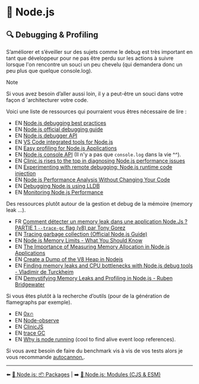 # 🐢 Node.js

## 🔍 Debugging & Profiling

S’améliorer et s’éveiller sur des sujets comme le debug est très important en tant que développeur pour ne pas être perdu sur les actions à suivre lorsque l'on rencontre un souci un peu chevelu (qui demandera donc un peu plus que quelque console.log).

> [!NOTE]
> Si vous avez besoin d’aller aussi loin, il y a peut-être un souci dans votre façon d 'architecturer votre code.

Voici une liste de ressources qui pourraient vous êtres nécessaire de lire :

- EN [Node.js debugging best practices](https://www.tritondatacenter.com/node-js/production/debug)
- EN [Node.js official debugging guide](https://nodejs.org/en/docs/guides/debugging-getting-started/)
- EN [Node.js debugger API](https://nodejs.org/api/debugger.html)
- EN [VS Code integrated tools for Node.js](https://code.visualstudio.com/docs/nodejs/nodejs-tutorial#_debugging-your-node-application)
- EN [Easy profiling for Node.js Applications](https://nodejs.org/en/docs/guides/simple-profiling/)
- EN [Node.js console API](https://nodejs.org/api/console.html) (Il n'y a pas que `console.log` dans la vie ^^).
- EN [Clinic.js rises to the top in diagnosing Node.js performance issues](https://www.nearform.com/blog/clinicjs-rises-top-diagnosing-nodejs-performance/)
- EN [Experimenting with remote debugging: Node.js runtime code injection](https://blog.sqreen.com/remote-debugging-nodejs-runtime-code-injection/)
- EN [Node.js Performance Analysis Without Changing Your Code](https://dev.to/mmarchini/nodejs-performance-analysis-without-changing-your-code-90g)
- EN [Debugging Node.js using LLDB](https://mertcan.vercel.app/debugging-nodejs-with-lldb)
- EN [Monitoring Node.js Performance](https://hire.jonasgalvez.com.br/2023/jan/31/monitoring-nodejs-performance/)

Des ressources plutôt autour de la gestion et debug de la mémoire (memory leak ...).

- FR [Comment détecter un memory leak dans une application Node.Js ? PARTIE 1 `--trace-gc` flag (v8) par Tony Gorez](https://www.youtube.com/watch?v=nCamxCaLT2E)
- EN [Tracing garbage collection (Official Node.js Guide)](https://nodejs.org/en/docs/guides/diagnostics/memory/using-gc-traces)
- EN [Node.js Memory Limits - What You Should Know](https://blog.appsignal.com/2021/12/08/nodejs-memory-limits-what-you-should-know.html)
- EN [The Importance of Measuring Memory Allocation in Node.js Applications](https://www.nearform.com/blog/tracking-memory-allocation-node-js/)
- EN [Create a Dump of the V8 Heap in Nodejs](https://medium.com/better-programming/make-a-dump-of-the-v8-heap-and-inspect-for-your-node-app-b69f7b68c162)
- EN [Finding memory leaks and CPU bottlenecks with Node.js debug tools - Vladimir de Turckheim](https://www.youtube.com/watch?v=F_qshjijxlE)
- EN [Demystifying Memory Leaks and Profiling in Node.js - Ruben Bridgewater ](https://www.youtube.com/watch?v=Xj1OQzptrjk)

Si vous êtes plutôt à la recherche d’outils (pour de la génération de flamegraphs par exemple).

- EN [0x🔥](https://github.com/davidmarkclements/0x)
- EN [Node-observe](https://github.com/mmarchini-oss/node-observe)
- EN [ClinicJS](https://clinicjs.org/)
- EN [trace GC](https://nodejs.org/fr/docs/guides/diagnostics/memory/using-gc-traces)
- EN [Why is node running](https://github.com/mafintosh/why-is-node-running) (cool to find alive event loop references).

Si vous avez besoin de faire du benchmark vis à vis de vos tests alors je vous recommande [autocannon.](https://github.com/mcollina/autocannon).

---

⬅️ [🐢 Node.js: 📦 Packages](./8-packages.md) |
➡️ [🐢 Node.js: Modules (CJS & ESM)](./10-modules.md)
